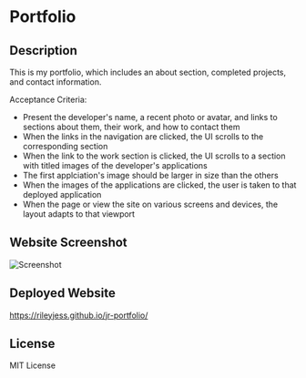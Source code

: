 # Portfolio

## Description
This is my portfolio, which includes an about section, completed projects, and contact information. 

Acceptance Criteria:
- Present the developer's name, a recent photo or avatar, and links to sections about them, their work, and how to contact them
- When the links in the navigation are clicked, the UI scrolls to the corresponding section
- When the link to the work section is clicked, the UI scrolls to a section with titled images of the developer's applications
- The first applciation's image should be larger in size than the others
- When the images of the applications are clicked, the user is taken to that deployed application
- When the page or view the site on various screens and devices, the layout adapts to that viewport

## Website Screenshot
![Screenshot](https://github.com/user-attachments/assets/f2ca6c18-6aff-45f0-8f90-cf9061d02882)

## Deployed Website
https://rileyjess.github.io/jr-portfolio/

## License
MIT License
